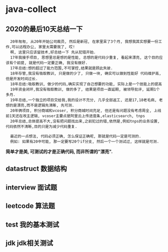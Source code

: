 # java-collect

## 2020的最后10天总结一下

```
  20年匆匆, 从20年开始公司裁员, 然后是新冠, 在家里呆了3个月, 我想我其实想要一份工作,可以远程办公, 家里太需要我了, 哎!
  啊, 这里只应该留技术,好总结一下 先从犯错开始.
  17年我接手项目, 思想里总是想的是性能, 总想的是代码少重复, 看起来漂亮, 这个目的应该有个前提, 就是代码一定要正确, 我没有做好.
  17年总结:想的超过了能力范围,不可掌控,结果就是顾此失彼.
  18年存管,我没有吸取教训, 只是做的少了, 只做一块, 确实可以做到性能好 代码维护高, 但是开发时间过长.
  18年总结:吸取教训, 做少的代码,确实实现了自己想要的功能, 实际上是一个技能上的提高
  19年资金闭环,我没有吸取教训, 做的多了, 结果是项目一直延期, 被领导批评, 延期1个多月.
  19年总结,一个独立的项目交给我,我的设计不充分, 几乎全部返工, 还是17,18老毛病, 老想的是漂亮,而不是逻辑先清晰, 先可测.
  20年俩项目, 积分商城和vcoser, 积分商城时间充足, 但还是有问题没有考虑周全, 上线前1天还在改主逻辑, vcoser主要点是阿里云上传进度条,elasticsearch, tnps
  20年总结,总体提高不大,没有把问题找出来,之前犯过的错,依然是,例如tnps的业务设置,代码依然不清晰,目的只是为减少代码重复.
  
  最近的一点想法, 代码必须正确, 怎么保证正确呢, 那就是代码一定是可测的.
  例如: 如果有20中可能, 那一定要写20个if分支, 然后一个一个测试过, 这样就是可测.
  ```
  
**简单才是美, 可测试的才是正确代码, 而非所谓的"漂亮".**
                                                
## datastruct 数据结构
## interview 面试题
## leetcode 算法题
## test 我的基本测试
## jdk jdk相关测试